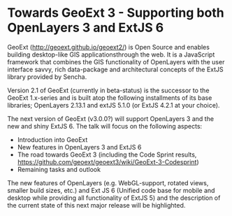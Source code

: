 # Towards GeoExt 3 - Supporting both OpenLayers 3 and ExtJS 6

GeoExt (http://geoext.github.io/geoext2/) is Open Source and enables 
building desktop-like GIS applicationsthrough the web. It is a JavaScript
framework that combines the GIS functionality of OpenLayers with the user
interface savvy, rich data-package and architectural concepts of the 
ExtJS library provided by Sencha.

Version 2.1 of GeoExt (currently in beta-status) is the successor to the 
GeoExt 1.x-series and is built atop the following  installments of its 
base libraries; OpenLayers 2.13.1 and extJS 5.1.0 (or ExtJS 4.2.1 at 
your choice).

The next version of GeoExt (v3.0.0?) will support OpenLayers 3 and the new and
shiny ExtJS 6. The talk will focus on the following aspects:

* Introduction into GeoExt
* New features in OpenLayers 3 and ExtJS 6
* The road towards GeoExt 3 (including the Code Sprint results,
  https://github.com/geoext/geoext3/wiki/GeoExt-3-Codesprint)
* Remaining tasks and outlook

The new features of OpenLayers (e.g. WebGL-support, rotated views, 
smaller build sizes, etc.) and Ext JS 6 (Unified code base for mobile and 
desktop while providing all functionality of ExtJS 5) and the description of 
the current state of this next major release will be highlighted. 

